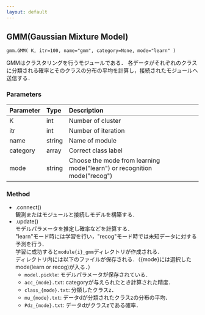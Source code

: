 ```yaml
---
layout: default
---
```

## GMM(Gaussian Mixture Model)

```
gmm.GMM( K, itr=100, name="gmm", category=None, mode="learn" )
```

GMMはクラスタリングを行うモジュールである．
各データがそれぞれのクラスに分類される確率とそのクラスの分布の平均を計算し，接続されたモジュールへ送信する．


### Parameters

| Parameter | Type | Description |
|:----------|:-----|:------------|
| K         | int | Number of cluster |
| itr       | int | Number of iteration |
| name      | string | Name of module |
| category  | array | Correct class label |
| mode      | string | Choose the mode from learning mode("learn") or recognition mode("recog") |


### Method

- .connect()  
観測またはモジュールと接続しモデルを構築する．
- .update()  
モデルパラメータを推定し確率などを計算する．  
"learn"モード時には学習を行い，"recog"モード時では未知データに対する予測を行う．  
学習に成功すると`module{i}_gmm`ディレクトリが作成される．  
ディレクトリ内には以下のファイルが保存される．（{mode}には選択したmode(learn or recog)が入る．）
    - `model.pickle`: モデルパラメータが保存されている．
    - `acc_{mode}.txt`: categoryが与えられたとき計算された精度．
    - `class_{mode}.txt`: 分類したクラスz．
    - `mu_{mode}.txt`: データdが分類されたクラスzの分布の平均．
    - `Pdz_{mode}.txt`: データdがクラスzである確率．